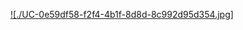 [![./UC-0e59df58-f2f4-4b1f-8d8d-8c992d95d354.jpg]](https://fpt-software.udemy.com/certificate/UC-0e59df58-f2f4-4b1f-8d8d-8c992d95d354/)
